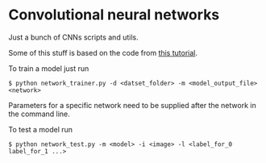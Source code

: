 # Convolutional neural networks

Just a bunch of CNNs scripts and utils.

Some of this stuff is based on the code from [this tutorial](https://www.pyimagesearch.com/2017/12/11/image-classification-with-keras-and-deep-learning/).

To train a model just run

```
$ python network_trainer.py -d <datset_folder> -m <model_output_file> <network>
```

Parameters for a specific network need to be supplied after the network in the command line.

To test a model run

```
$ python network_test.py -m <model> -i <image> -l <label_for_0 label_for_1 ...>
```
